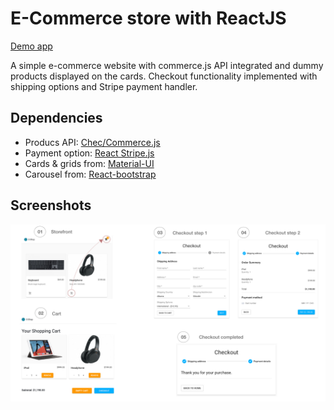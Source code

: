 # E-Commerce store with ReactJS

[Demo app](https://e-shop-dbc41.web.app)

A simple e-commerce website with commerce.js API integrated and dummy products displayed on the cards. Checkout functionality implemented with shipping options and Stripe payment handler.

## Dependencies

- Producs API: [Chec/Commerce.js](https://commercejs.com/)
- Payment option: [React Stripe.js](https://stripe.com/docs/stripe-js/react)
- Cards & grids from: [Material-UI](https://material-ui.com/getting-started/installation/)
- Carousel from: [React-bootstrap](https://react-bootstrap.github.io/)

## Screenshots

![Screenshot](./public/images/screenshot.jpg)
